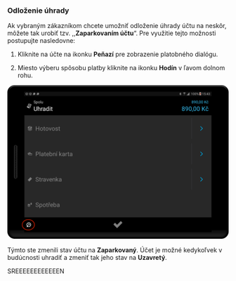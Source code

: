 ### Odloženie úhrady

Ak vybraným zákazníkom chcete umožniť odloženie úhrady účtu na neskôr, môžete tak urobiť tzv. ,,**Zaparkovaním účtu**“. Pre využitie tejto možnosti postupujte nasledovne:

1. Kliknite na účte na ikonku **Peňazí** pre zobrazenie platobného dialógu.

2. Miesto výberu spôsobu platby kliknite na ikonku **Hodín** v ľavom dolnom rohu.

  ![](/assets/pay_choices2.png)

Týmto ste zmenili stav účtu na **Zaparkovaný**. Účet je možné kedykoľvek v budúcnosti uhradiť a zmeniť tak jeho stav na **Uzavretý**.

SREEEEEEEEEEEEN



